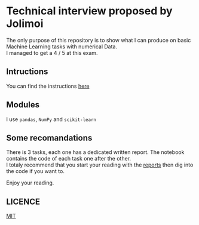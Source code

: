 # Technical interview proposed by Jolimoi
The only purpose of this repository is to show what I can produce on basic Machine Learning tasks with numerical Data.  
I managed to get a 4 / 5 at this exam.

## Intructions 
You can find the instructions [here](msa220_mve441_exam_june2021.pdf)

## Modules
I use `pandas`, `NumPy` and `scikit-learn`

## Some recomandations
There is 3 tasks, each one has a dedicated written report. The notebook contains the code of each task one after the other.   
I totaly recommend that you start your reading with the [reports](/Assignement) then dig into the code if you want to.  
  
Enjoy your reading.


## LICENCE
[MIT](https://choosealicense.com/licenses/mit/)